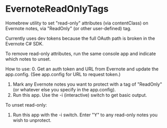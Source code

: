 # EvernoteReadOnlyTags

Homebrew utility to set "read-only" attributes (via contentClass) on Evernote notes, via "ReadOnly" (or other user-defined) tag. 

Currently uses dev tokens because the full OAuth path is broken in the Evernote C# SDK.

To remove read-only attributes, run the same console app and indicate which notes to unset.

How to use: 
0. Get an auth token and URL from Evernote and update the app.config. (See app.config for URL to request token.)
1. Mark any Evernote notes you want to protect with a tag of "ReadOnly" (or whatever else you specify in the app.config).
2. Run this app. Use the -i (interactive) switch to get basic output.

To unset read-only:
1. Run this app with the -i switch. Enter "Y" to any read-only notes you wish to unprotect.
